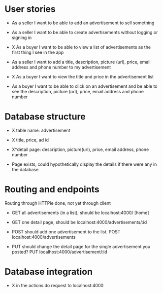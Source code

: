 # User stories

- As a seller I want to be able to add an advertisement to sell something

- As a seller I want to be able to create advertisements without logging or signing in

- X As a buyer I want to be able to view a list of advertisements as the first thing I see in the app

- As a seller I want to add a title, description, picture (url), price, email address       and phone number to my advertisement

- X As a buyer I want to view the title and price in the advertisement list

-  As a buyer I want to be able to click on an advertisement and be able to see the description, picture (url), price, email address and phone number



# Database structure

-  X table name: advertisement

-  X title, price, ad id

- X*detail page: description, picture(url), price, email address, phone number
* Page exists, could hypothetically display the details if there were any in the database


# Routing and endpoints

Routing through HTTPie done, not yet through client

- GET all advertisements (in a list), should be localhost:4000/ [home]

- GET one detail page, should be localhost:4000/advertisements/:id

- POST should add one advertisement to the list. POST localhost:4000/advertisements

- PUT should change the detail page for the single advertisement you posted?
    PUT localhost:4000/advertisement/:id

# Database integration

- X in the actions do request to localhost:4000